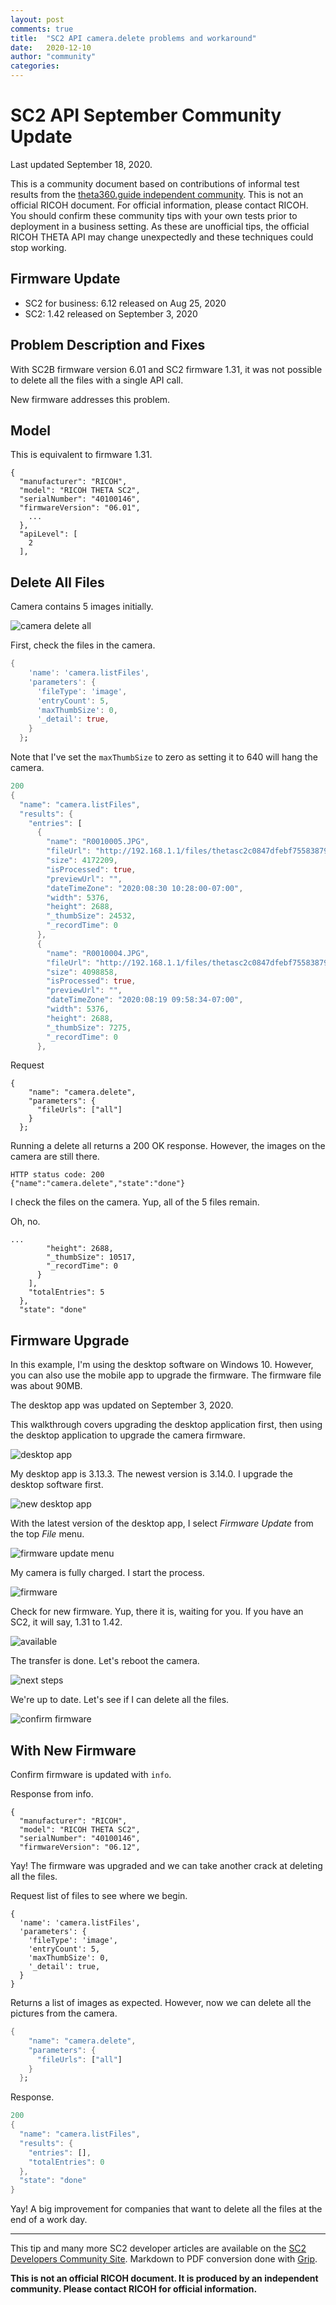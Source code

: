 ```yaml
---
layout: post
comments: true
title:  "SC2 API camera.delete problems and workaround"
date:   2020-12-10
author: "community"
categories: 
---
```


# SC2 API September Community Update

Last updated September 18, 2020.

This is a community document based on contributions of
informal test results 
from the [theta360.guide independent community](https://www2.theta360.guide/).  This is
not an official RICOH document.  For official information, please
contact RICOH.  You should confirm these community tips with your
own tests prior to deployment in a business setting.  As these are
unofficial tips, the official RICOH THETA API may change unexpectedly
and these techniques could stop working. 

## Firmware Update

* SC2 for business: 6.12 released on Aug 25, 2020
* SC2: 1.42 released on September 3, 2020

## Problem Description and Fixes

With SC2B firmware version 6.01 and SC2 firmware 1.31, it was
not possible to delete all the files  with a single API call.  

New firmware addresses this problem. 

## Model

This is equivalent to firmware 1.31.

```
{
  "manufacturer": "RICOH",
  "model": "RICOH THETA SC2",
  "serialNumber": "40100146",
  "firmwareVersion": "06.01",
    ...
  },
  "apiLevel": [
    2
  ],
```

## Delete All Files

Camera contains 5 images initially.

![camera delete all](doc/images/delete.png)

First, check the files in the camera.

```dart
{
    'name': 'camera.listFiles',
    'parameters': {
      'fileType': 'image',
      'entryCount': 5,
      'maxThumbSize': 0,
      '_detail': true,
    }
  };
```

Note that I've set the `maxThumbSize` to zero as setting it to 640 will hang the camera.

```dart
200
{
  "name": "camera.listFiles",
  "results": {
    "entries": [
      {
        "name": "R0010005.JPG",
        "fileUrl": "http://192.168.1.1/files/thetasc2c0847dfebf755838793d3c13/100RICOH/R0010005.JPG",
        "size": 4172209,
        "isProcessed": true,
        "previewUrl": "",
        "dateTimeZone": "2020:08:30 10:28:00-07:00",
        "width": 5376,
        "height": 2688,
        "_thumbSize": 24532,
        "_recordTime": 0
      },
      {
        "name": "R0010004.JPG",
        "fileUrl": "http://192.168.1.1/files/thetasc2c0847dfebf755838793d3c13/100RICOH/R0010004.JPG",
        "size": 4098858,
        "isProcessed": true,
        "previewUrl": "",
        "dateTimeZone": "2020:08:19 09:58:34-07:00",
        "width": 5376,
        "height": 2688,
        "_thumbSize": 7275,
        "_recordTime": 0
      },
```


Request

```
{
    "name": "camera.delete",
    "parameters": {
      "fileUrls": ["all"]
    }
  };
```
Running a delete all returns a 200 OK response.
However, the images on the camera are still there. 

```
HTTP status code: 200
{"name":"camera.delete","state":"done"}
```

I check the files on the camera.  Yup, all of the 5 files remain.

Oh, no.

```
...
        "height": 2688,
        "_thumbSize": 10517,
        "_recordTime": 0
      }
    ],
    "totalEntries": 5
  },
  "state": "done"
  ```

## Firmware Upgrade

In this example, I'm using the desktop software on Windows 10.
However, you can also use the mobile app to upgrade the firmware.
The firmware file was about 90MB.

The desktop app was updated on September 3, 2020.

This walkthrough covers upgrading the desktop application first,
then using the desktop application to upgrade the camera firmware.

![desktop app](/blog/img/2020-12/desktop_app.png)

My desktop app is 3.13.3.  The newest version is 3.14.0.  I upgrade the desktop software first.

![new desktop app](/blog/img/2020-12/new_desktop_app.png)

With the latest version of the desktop app, I select _Firmware Update_ from the top _File_ menu.

![firmware update menu](/blog/img/2020-12/firmware_update_menu.png)

My camera is fully charged.  I start the process. 

![firmware](/blog/img/2020-12/02_firmware.png)

Check for new firmware.  Yup, there it is, waiting for you.  If you have an SC2, it will say, 1.31 to 1.42. 

![available](/blog/img/2020-12/03_firmware_available.png)

The transfer is done.  Let's reboot the camera.

![next steps](/blog/img/2020-12/04_firmware_next_steps.png)

We're up to date. Let's see if I can delete all the files.

![confirm firmware](/blog/img/2020-12/05_firmware_up_to_date.png)

## With New Firmware

Confirm firmware is updated with `info`.

Response from info.

```
{
  "manufacturer": "RICOH",
  "model": "RICOH THETA SC2",
  "serialNumber": "40100146",
  "firmwareVersion": "06.12",
```

Yay!  The firmware was upgraded and we can take another
crack at deleting all the files. 

Request list of files to see where we begin. 

```
{
  'name': 'camera.listFiles',
  'parameters': {
    'fileType': 'image',
    'entryCount': 5,
    'maxThumbSize': 0,
    '_detail': true,
  }
}
```

Returns a list of images as expected.  However, now we can
delete all the pictures from the camera.

```dart
{
    "name": "camera.delete",
    "parameters": {
      "fileUrls": ["all"]
    }
  };
```

Response.

```dart
200
{
  "name": "camera.listFiles",
  "results": {
    "entries": [],
    "totalEntries": 0
  },
  "state": "done"
}
```

Yay!  A big improvement for companies that want to delete all the files
at the end of a work day.

---
This tip and many more SC2 developer articles are available on the 
[SC2 Developers Community Site](https://theta360.guide/special/sc2/).
Markdown to PDF conversion done with [Grip](https://github.com/joeyespo/grip). 

__This is not an official RICOH document. It is produced by
an independent community.  Please contact RICOH for official
information.__ 